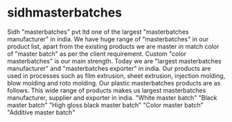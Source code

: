 # sidhmasterbatches
Sidh "masterbatches" pvt ltd one of the largest "masterbatches manufacturer" in india. We have huge range of "masterbatches" in our product list, apart from the existing products we are master in match color of "master batch" as per the client requirement. Custom "color masterbatches" is our main strength. Today we are "largest masterbatches manufacturer" and "masterbatches exporter" in india. Our products are used in processes such as film extrusion, sheet extrusion, injection molding, blow molding and roto molding. Our plastic masterbatches products are as follows. This wide range of products makes us largest masterbatches manufacturer, supplier and exporter in india. "White master batch" "Black master batch" "High gloss black master batch" "Color master batch" "Additive master batch"
